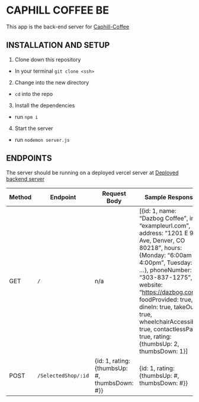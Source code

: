 # CAPHILL COFFEE BE

This app is the back-end server for [Caphill-Coffee](https://github.com/alfonsojack/caphill-coffee) 

## INSTALLATION AND SETUP
1. Clone down this repository
- In your terminal `git clone <ssh>`
2. Change into the new directory
- `cd` into the repo
3. Install the dependencies
- run `npm i` 
4. Start the server
- run `nodemon server.js`

## ENDPOINTS
The server should be running on a deployed vercel server at [Deployed backend server](https://caphill-coffee-be-indol.vercel.app)

| Method | Endpoint | Request Body | Sample Response |
|--------|----------|--------------|-----------------|
| GET    | `/`      | n/a          | [{id: 1, name: “Dazbog Coffee”, img: “exampleurl.com”, address: “1201 E 9th Ave, Denver, CO 80218”, hours: {Monday: “6:00am - 4:00pm”, Tuesday: …}, phoneNumber: “303-837-1275”, website: “https://dazbog.com”, foodProvided: true, dineIn: true, takeOut: true, wheelchairAccessible: true, contactlessPay: true, rating: {thumbsUp: 2, thumbsDown: 1}] |
| POST   | `/SelectedShop/:id` | {id: 1, rating: {thumbsUp: #, thumbsDown: #}} | {id: 1, rating: {thumbsUp: #, thumbsDown: #}} |
